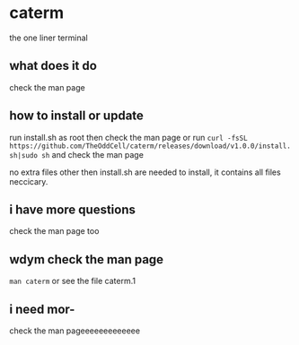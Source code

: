 # caterm
the one liner terminal

## what does it do
check the man page

## how to install or update
run install.sh as root then check the man page or run `curl -fsSL https://github.com/TheOddCell/caterm/releases/download/v1.0.0/install.sh|sudo sh` and check the man page

no extra files other then install.sh are needed to install, it contains all files neccicary.

## i have more questions
check the man page too

## wdym check the man page
`man caterm` or see the file caterm.1

## i need mor-
check the man pageeeeeeeeeeeee
